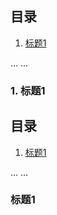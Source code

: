 ## 目录
1. [标题1](#jump1)

...
...

### <span id="jump1">1. 标题1</span>







## 目录
1. [标题1](#标题1)

...
...

### 标题1

